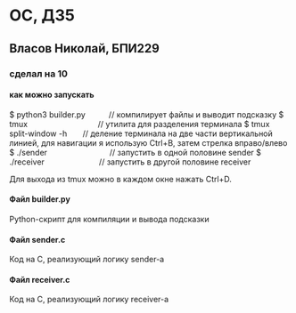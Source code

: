 # ОС, ДЗ5
## Власов Николай, БПИ229

### сделал на 10

#### как можно запускать
\$ python3 builder.py&emsp;&emsp;&emsp;// компилирует файлы и выводит подсказку
\$ tmux&emsp;&emsp;&emsp;&emsp;&emsp;&emsp;&emsp;&emsp;&emsp;// утилита для разделения терминала
\$ tmux split-window -h&emsp;&emsp;// деление терминала на две части вертикальной линией, для навигации я использую Ctrl+B, затем стрелка вправо/влево
\$ ./sender&emsp;&emsp;&emsp;&emsp;&emsp;&emsp;&emsp;&emsp;// запустить в одной половине sender
\$ ./receiver&emsp;&emsp;&emsp;&emsp;&emsp;&emsp;&emsp;// запустить в другой половине receiver

Для выхода из tmux можно в каждом окне нажать Ctrl+D.

#### Файл builder.py
Python-скрипт для компиляции и вывода подсказки

#### Файл sender.c
Код на C, реализующий логику sender-а

#### Файл receiver.c
Код на C, реализующий логику receiver-а